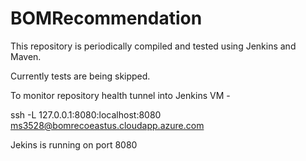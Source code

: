# BOMRecommendation
This repository is periodically compiled and tested using Jenkins and Maven.

Currently tests are being skipped.

To monitor repository health tunnel into Jenkins VM -

ssh -L 127.0.0.1:8080:localhost:8080 ms3528@bomrecoeastus.cloudapp.azure.com

Jekins is running on port 8080
